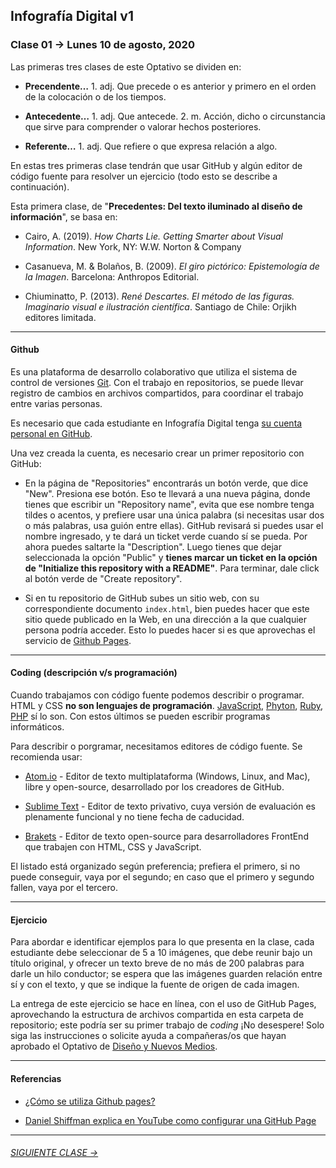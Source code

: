 ## Infografía Digital v1

### Clase 01 → Lunes 10 de agosto, 2020

Las primeras tres clases de este Optativo se dividen en:

- **Precendente…** 1. adj. Que precede o es anterior y primero en el orden de la colocación o de los tiempos.

- **Antecedente…** 1. adj. Que antecede. 2. m. Acción, dicho o circunstancia que sirve para comprender o valorar hechos posteriores.

- **Referente…** 1. adj. Que refiere o que expresa relación a algo.

En estas tres primeras clase tendrán que usar GitHub y algún editor de código fuente para resolver un ejercicio (todo esto se describe a continuación). 

Esta primera clase, de "**Precedentes: Del texto iluminado al diseño de información**", se basa en:
 
- Cairo, A. (2019). *How Charts Lie. Getting Smarter about Visual Information*. New York, NY: W.W. Norton & Company

- Casanueva, M. & Bolaños, B. (2009). *El giro pictórico: Epistemología de la Imagen*. Barcelona: Anthropos Editorial. 

- Chiuminatto, P. (2013). *René Descartes. El método de las figuras. Imaginario visual e ilustración científica*. Santiago de Chile: Orjikh editores limitada.

- - - - - - - 

#### Github

Es una plataforma de desarrollo colaborativo que utiliza el sistema de control de versiones [Git](https://git-scm.com/). Con el trabajo en repositorios, se puede llevar registro de cambios en archivos compartidos, para coordinar el trabajo entre varias personas.

Es necesario que cada estudiante en Infografía Digital tenga [su cuenta personal en GitHub](https://github.com/join).

Una vez creada la cuenta, es necesario crear un primer repositorio con GitHub: 

- En la página de "Repositories" encontrarás un botón verde, que dice "New". Presiona ese botón. Eso te llevará a una nueva página, donde tienes que escribir un "Repository name", evita que ese nombre tenga tildes o acentos, y prefiere usar una única palabra (si necesitas usar dos o más palabras, usa guión entre ellas). GitHub revisará si puedes usar el nombre ingresado, y te dará un ticket verde cuando sí se pueda. Por ahora puedes saltarte la "Description". Luego tienes que dejar seleccionada la opción "Public" y **tienes marcar un ticket en la opción de "Initialize this repository with a README"**. Para terminar, dale click al botón verde de "Create repository".

- Si en tu repositorio de GitHub subes un sitio web, con su correspondiente documento `index.html`, bien puedes hacer que este sitio quede publicado en la Web, en una dirección a la que cualquier persona podría acceder. Esto lo puedes hacer si es que aprovechas el servicio de [Github Pages](https://help.github.com/articles/what-is-github-pages/). 

- - - - - - - 

#### Coding (descripción v/s programación)

Cuando trabajamos con código fuente podemos describir o programar. HTML y CSS **no son lenguajes de programación**. [JavaScript](https://developer.mozilla.org/es/docs/Web/JavaScript), [Phyton](https://www.python.org/), [Ruby](https://www.ruby-lang.org/es/), [PHP](http://php.net/) sí lo son. Con estos últimos se pueden escribir programas informáticos.

Para describir o porgramar, necesitamos editores de código fuente. Se recomienda usar:  

- [Atom.io](https://atom.io/) - Editor de texto multiplataforma (Windows, Linux, and Mac), libre y open-source, desarrollado por los creadores de GitHub. 

- [Sublime Text](https://www.sublimetext.com/) - Editor de texto privativo, cuya versión de evaluación es plenamente funcional y no tiene fecha de caducidad. 

- [Brakets](http://brackets.io/) - Editor de texto open-source para desarrolladores FrontEnd que trabajen con HTML, CSS y JavaScript.

El listado está organizado según preferencia; prefiera el primero, si no puede conseguir, vaya por el segundo; en caso que el primero y segundo fallen, vaya por el tercero.

- - - - - - - 

#### Ejercicio

Para abordar e identificar ejemplos para lo que presenta en la clase, cada estudiante debe seleccionar de 5 a 10 imágenes, que debe reunir bajo un título original, y ofrecer un texto breve de no más de 200 palabras para darle un hilo conductor; se espera que las imágenes guarden relación entre sí y con el texto, y que se indique la fuente de origen de cada imagen.

La entrega de este ejercicio se hace en línea, con el uso de GitHub Pages, aprovechando la estructura de archivos compartida en esta carpeta de repositorio; este podría ser su primer trabajo de *coding* ¡No desespere! Solo siga las instrucciones o solicite ayuda a compañeras/os que hayan aprobado el Optativo de [Diseño y Nuevos Medios](https://github.com/profesorfaco/dno037-2020/).

- - - - - - -

#### Referencias

- [¿Cómo se utiliza Github pages?](https://developer.mozilla.org/es/docs/Learn/Using_Github_pages)

- [Daniel Shiffman explica en YouTube como configurar una GitHub Page](https://youtu.be/bFVtrlyH-kc)

- - - - - - - 

###### [SIGUIENTE CLASE →](https://github.com/profesorfaco/dno075-2020/tree/gh-pages/clase-02)
